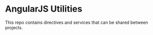 # AngularJS Utilities

This repo contains directives and services that can be shared between projects.
